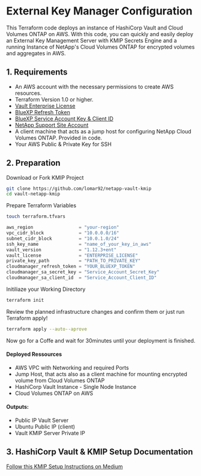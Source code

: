 
# External Key Manager Configuration

This Terraform code deploys an instance of HashiCorp Vault and Cloud Volumes ONTAP on AWS. With this code, you can quickly and easily deploy an External Key Management Server with KMIP Secrets Engine and a running Instance of NetApp's Cloud Volumes ONTAP for encrypted volumes and aggregates in AWS.


## 1. Requirements
- An AWS account with the necessary permissions to create AWS resources.
- Terraform Version 1.0 or higher.
- [Vault Enterprise License](https://www.hashicorp.com/products/vault/pricing)
- [BlueXP Refresh Token](https://services.cloud.netapp.com/refresh-token)
- [BlueXP Service Account Key & Client ID](https://console.bluexp.netapp.com/credentials/user-credentials#accountManagement)
- [NetApp Support Site Account](https://docs.netapp.com/us-en/cloud-manager-setup-admin/task-adding-nss-accounts.html)
- A client machine that acts as a jump host for configuring NetApp Cloud Volumes ONTAP. Provided in code. 
- Your AWS Public & Private Key for SSH


## 2. Preparation

Download or Fork KMIP Project

```bash
git clone https://github.com/lomar92/netapp-vault-kmip
cd vault-netapp-kmip
```

Prepare Terraform Variables 
```bash
touch terraform.tfvars
```

```javascript
aws_region                 = "your-region"
vpc_cidr_block             = "10.0.0.0/16"
subnet_cidr_block          = "10.0.1.0/24"
ssh_key_name               = "name_of_your_key_in_aws"
vault_version              = "1.12.3+ent"
vault_license              = "ENTERPRISE_LICENSE"
private_key_path           = "PATH_TO_PRIVATE_KEY"
cloudmanager_refresh_token = "YOUR_BLUEXP_TOKEN"
cloudmanager_sa_secret_key = "Service_Account_Secret_Key"
cloudmanager_sa_client_id  = "Service_Account_Client_ID"
```

Initiliaze your Working Directory 
```bash
terraform init 
```

Review the planned infrastructure changes and confirm them or just run Terraform apply!

```bash
terraform apply --auto--aprove
```
Now go for a Coffe and wait for 30minutes until your deployment is finished.

#### Deployed Ressources 
- AWS VPC with Networking and required Ports
- Jump Host, that acts also as a client machine for mounting encrypted volume from Cloud Volumes ONTAP
- HashiCorp Vault Instance - Single Node Instance
- Cloud Volumes ONTAP on AWS 

#### Outputs: 
- Public IP Vault Server
- Ubuntu Public IP (client)
- Vault KMIP Server Private IP

## 3. HashiCorp Vault & KMIP Setup Documentation

[Follow this KMIP Setup Instructions on Medium](https://medium.com/hashicorp-engineering/hashicorp-vault-as-an-external-key-manager-for-cloud-volumes-ontap-9ba85bb5a2bd)